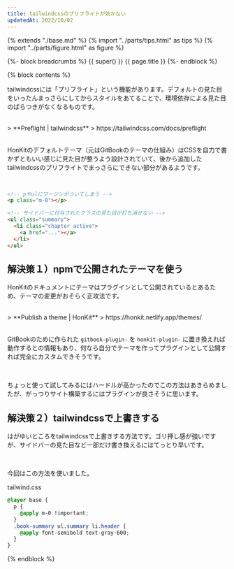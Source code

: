 ```yaml
---
title: tailwindcssのプリフライトが効かない
updatedAt: 2022/10/02
---
```


{% extends "./base.md" %}
{% import "../parts/tips.html" as tips %}
{% import "../parts/figure.html" as figure %}

{%- block breadcrumbs %}
  {{ super() }}
  <span>{{ page.title }}</span>
{%- endblock %}

{% block contents %}

tailwindcssには「プリフライト」という機能があります。デフォルトの見た目をいったんまっさらにしてからスタイルをあてることで、環境依存による見た目のばらつきがなくなるものです。

<br>
> **Preflight | tailwindcss**  
> https://tailwindcss.com/docs/preflight
<br>
<br>

HonKitのデフォルトテーマ（元はGitBookのテーマの仕組み）はCSSを自力で書かずともいい感じに見た目が整うよう設計されていて、後から追加したtailwindcssのプリフライトでまっさらにできない部分があるようです。

<br>

```html
<!-- pやulにマージンがついてしまう -->
<p class="m-0"></p>

<!-- サイドバーに付与されたクラスの見た目が打ち消せない -->
<ul class="summary">
  <li class="chapter active">
    <a href="..."></a>
  </li>
</ul>
```

## 解決策１）npmで公開されたテーマを使う

HonKitのドキュメントにテーマはプラグインとして公開されているとあるため、テーマの変更がおそらく正攻法です。

<br>
> **Publish a theme | HonKit**  
> https://honkit.netlify.app/themes/
<br>
<br>

GitBookのために作られた `gitbook-plugin-` を `honkit-plugin-` に置き換えれば動作するとの情報もあり、何なら自分でテーマを作ってプラグインとして公開すれば完全にカスタムできそうです。

<br>

ちょっと使って試してみるにはハードルが高かったのでこの方法はあきらめましたが、がっつりサイト構築するにはプラグインが良さそうに思います。

## 解決策２）tailwindcssで上書きする

はがゆいところをtailwindcssで上書きする方法です。ゴリ押し感が強いですが、サイドバーの見た目など一部だけ書き換えるにはてっとり早いです。

<br>

今回はこの方法を使いました。

<div class="code-title">tailwind.css</div>

```css
@layer base {
  p {
    @apply m-0 !important;
  }
  .book-summary ul.summary li.header {
    @apply font-semibold text-gray-600;
  }
}
```

{% endblock %}
